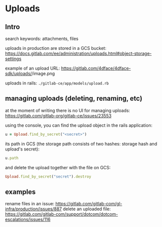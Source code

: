 
# Uploads #

## Intro ##

search keywords: attachments, files

uploads in production are stored in a GCS bucket: https://docs.gitlab.com/ee/administration/uploads.html#object-storage-settings

example of an upload URL: https://gitlab.com/4dface/4dface-sdk/uploads/<secret>/image.png

uploads in rails: `./gitlab-ce/app/models/upload.rb`

## managing uploads (deleting, renaming, etc) ##

at the moment of writing there is no UI for managing uploads: https://gitlab.com/gitlab-org/gitlab-ce/issues/23553

using the console, you can find the upload object in the rails application:
```ruby
u = Upload.find_by_secret("<secret>")
```

its path in GCS (the storage path consists of two hashes: storage hash and upload's secret):
```ruby
u.path
```

and delete the upload together with the file on GCS:
```ruby
Upload.find_by_secret("secret").destroy
```

## examples ##

rename files in an issue: https://gitlab.com/gitlab-com/gl-infra/production/issues/887
delete an uploaded file: https://gitlab.com/gitlab-com/support/dotcom/dotcom-escalations/issues/116
